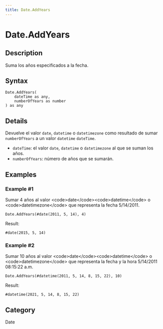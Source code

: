 ```yaml
---
title: Date.AddYears
---
```


# Date.AddYears


## Description

Suma los años especificados a la fecha.


## Syntax

```powerquery
Date.AddYears(
    dateTime as any,
    numberOfYears as number
) as any
```


## Details

Devuelve el valor <code>date</code>, <code>datetime</code> o <code>datetimezone</code> como resultado de sumar <code>numberOfYears</code> a un valor <code>datetime</code> <code>dateTime</code>.      <ul>        <li><code>dateTime</code>: el valor <code>date</code>, <code>datetime</code> o <code>datetimezone</code> al que se suman los años.</li>        <li><code>numberOfYears</code>: número de años que se sumarán.</li>      </ul>


## Examples

### Example #1 
Sumar 4 años al valor &lt;code&gt;date&lt;/code&gt;&lt;code&gt;datetime&lt;/code&gt; o &lt;code&gt;datetimezone&lt;/code&gt; que representa la fecha 5/14/2011.
```powerquery
Date.AddYears(#date(2011, 5, 14), 4)
```

Result: 
```powerquery
#date(2015, 5, 14)
```


### Example #2 
Sumar 10 años al valor &lt;code&gt;date&lt;/code&gt;&lt;code&gt;datetime&lt;/code&gt; o &lt;code&gt;datetimezone&lt;/code&gt; que representa la fecha y la hora 5/14/2011 08:15:22 a.m.
```powerquery
Date.AddYears(#datetime(2011, 5, 14, 8, 15, 22), 10)
```

Result: 
```powerquery
#datetime(2021, 5, 14, 8, 15, 22)
```




## Category
Date
